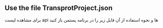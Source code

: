## Use the file TransprotProject.json
برای مشاهده لیست api ها و نحوه استفاده از آن فایل زیر را در برنامه پستمن باز کنید
